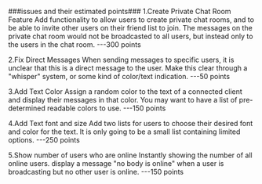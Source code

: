 ###issues and their estimated points###
1.Create Private Chat Room Feature
Add functionality to allow users to create private chat rooms, and to be able to invite other users on their friend list to join. The messages on the private chat room would not be broadcasted to all users, but instead only to the users in the chat room.  ---300 points

2.Fix Direct Messages
When sending messages to specific users, it is unclear that this is a direct message to the user. Make this clear through a "whisper" system, or some kind of color/text indication.  ---50 points

3.Add Text Color
Assign a random color to the text of a connected client and display their messages in that color. You may want to have a list of pre-determined readable colors to use.  ---150 points

4.Add Text font and size
Add two lists for users to choose their desired font and color for the text. It is only going to be a small list containing limited options.  ---250 points

5.Show number of users who are online
Instantly showing the number of all online users. display a message "no body is online" when a user is broadcasting but no other user is online.  ---150 points
